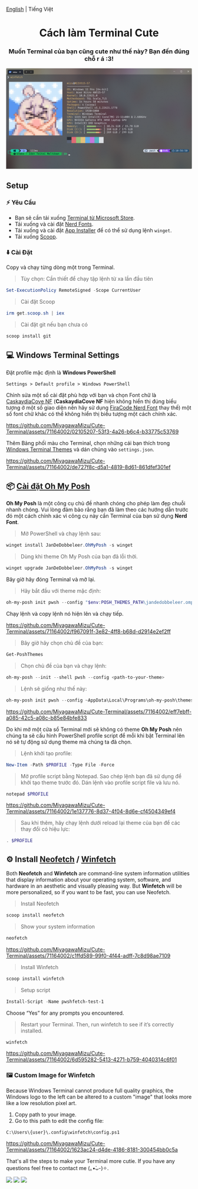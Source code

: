 [English](/README.md) | Tiếng Việt
<div align="center"><h1>Cách làm Terminal Cute</h1></div>

<div align="center">
<h3>Muốn Terminal của bạn cũng cute như thế này? Bạn đến đúng chỗ r á :3!</h3>
</div>

<div align="center">
  <img src="/images/cute.png">
</div>

	
## Setup
### ⚡ Yêu Cầu
- Bạn sẽ cần tải xuống [Terminal từ Microsoft Store](https://apps.microsoft.com/store/detail/windows-terminal/9N0DX20HK701).
- Tải xuống và cài đặt [Nerd Fonts](https://www.nerdfonts.com/).
- Tải xuống và cài đặt [App Installer](https://apps.microsoft.com/store/detail/app-installer/9NBLGGH4NNS1) để có thể sử dụng lệnh `winget`.
- Tải xuống [Scoop](https://scoop.sh/).
	
### ⬇️ Cài Đặt
Copy và chạy từng dòng một trong Terminal.

> Tùy chọn: Cần thiết để chạy tập lệnh từ xa lần đầu tiên
```ps1
Set-ExecutionPolicy RemoteSigned -Scope CurrentUser
```
> Cài đặt Scoop
```ps1
irm get.scoop.sh | iex
```
> Cài đặt git nếu bạn chưa có
```ps1
scoop install git
```

## 💻 Windows Terminal Settings
Đặt profile mặc định là **Windows PowerShell**
```
Settings > Default profile > Windows PowerShell
```
Chỉnh sửa một số cài đặt phù hợp với bạn và chọn Font chữ là [CaskaydiaCove NF](/fonts/CascadiaCode.zip) (**CaskaydiaCove NF** hiện không hiển thị đúng biểu tượng ở một số giao diện nên hãy sử dụng [FiraCode Nerd Font](/fonts/FiraCode.zip) thay thế) một số font chữ khác có thể không hiển thị biểu tượng một cách chính xác.

https://github.com/MiyagawaMizu/Cute-Terminal/assets/71164002/02105207-53f3-4a26-b6c4-b33775c53769

Thêm Bảng phối màu cho Terminal, chọn những cái bạn thích trong [Windows Terminal Themes](https://windowsterminalthemes.dev/) và dán chúng vào `settings.json`.

https://github.com/MiyagawaMizu/Cute-Terminal/assets/71164002/de727f8c-d5a1-4819-8d61-861dfef301ef

## 📦 [Cài đặt Oh My Posh](https://ohmyposh.dev/docs/installation/windows)
**Oh My Posh** là một công cụ chủ đề nhanh chóng cho phép làm đẹp chuỗi nhanh chóng. Vui lòng đảm bảo rằng bạn đã làm theo các hướng dẫn trước đó một cách chính xác vì công cụ này cần Terminal của bạn sử dụng **Nerd Font**.
> Mở PowerShell và chạy lệnh sau:
```ps1
winget install JanDeDobbeleer.OhMyPosh -s winget
```
> Dùng khi theme Oh My Posh của bạn đã lỗi thời.
```ps1
winget upgrade JanDeDobbeleer.OhMyPosh -s winget
```
Bây giờ hãy đóng Terminal và mở lại.

> Hãy bắt đầu với theme mặc định:
```ps1
oh-my-posh init pwsh --config "$env:POSH_THEMES_PATH\jandedobbeleer.omp.json"
```
Chạy lệnh và copy lệnh nó hiện lên và chạy tiếp.

https://github.com/MiyagawaMizu/Cute-Terminal/assets/71164002/f967091f-3e82-4ff8-b68d-d2914e2ef2ff

> Bây giờ hãy chọn chủ đề của bạn:
```ps1
Get-PoshThemes
```
> Chọn chủ đề của bạn và chạy lệnh:
```ps1
oh-my-posh --init --shell pwsh --config <path-to-your-theme>
```
> Lệnh sẽ giống như thế này:
```ps1
oh-my-posh init pwsh --config ~AppData\Local\Programs\oh-my-posh\themes\{theme-name}.omp.json | Invoke-Expression
```

https://github.com/MiyagawaMizu/Cute-Terminal/assets/71164002/eff7ebff-a085-42c5-a08c-b85e84bfe833

Do khi mở một cửa sổ Terminal mới sẽ không có theme **Oh My Posh** nên chúng ta sẽ cấu hình PowerShell profile script để mỗi khi bật Terminal lên nó sẽ tự động sử dụng theme mà chúng ta đã chọn.
> Lệnh khởi tạo profile:
```ps1
New-Item -Path $PROFILE -Type File -Force
```
> Mở profile script bằng Notepad. Sao chép lệnh bạn đã sử dụng để khởi tạo theme trước đó. Dán lệnh vào profile script file và lưu nó.

```ps1
notepad $PROFILE
```

https://github.com/MiyagawaMizu/Cute-Terminal/assets/71164002/1e137776-8d37-4f04-8d6e-cf4504349ef4

> Sau khi thêm, hãy chạy lệnh dưới reload lại theme của bạn để các thay đổi có hiệu lực:
```ps1
. $PROFILE
```

## ⚙️ Install [Neofetch](https://github.com/dylanaraps/neofetch) / [Winfetch](https://github.com/lptstr/winfetch)

Both **Neofetch** and **Winfetch** are command-line system information utilities that display information about your operating system, software, and hardware in an aesthetic and visually pleasing way. But **Winfetch** will be more personalized, so if you want to be fast, you can use Neofetch.
> Install Neofetch
```ps1
scoop install neofetch
```
> Show your system information
```ps1
neofetch
```

https://github.com/MiyagawaMizu/Cute-Terminal/assets/71164002/c1ffd589-99f0-4f44-adff-7c8d98ae7109

> Install Winfetch
```ps1
scoop install winfetch
```
> Setup script
```ps1
Install-Script -Name pwshfetch-test-1
```
Choose “Yes” for any prompts you encountered.
> Restart your Terminal. Then, run winfetch to see if it’s correctly installed.
```ps1
winfetch
```

https://github.com/MiyagawaMizu/Cute-Terminal/assets/71164002/6d595282-5413-4271-b759-4040314c6f01

<!-- If it showing bug like this:

[](/images/winfetch_bug.png)

> Open folder path:
```
"C:\Program Files\WindowsPowerShell\Scripts\pwshfetch-test-1.ps1"
```
> Open the script with any text editor and delete lines that has the error:
```ps1

``` -->

### 🖼️ Custom Image for Winfetch
Because Windows Terminal cannot produce full quality graphics, the Windows logo to the left can be altered to a custom "image" that looks more like a low resolution pixel art.

1. Copy path to your image.
2. Go to this path to edit the config file:
```
C:\Users\{user}\.config\winfetch\config.ps1
```

https://github.com/MiyagawaMizu/Cute-Terminal/assets/71164002/1623ac24-d4de-4186-8181-300454bb0c5a

That's all the steps to make your Terminal more cutie. If you have any questions feel free to contact me (｡•̀ᴗ-)✧.

[![](https://img.shields.io/badge/Discord:%20miyagawamizu-7289DA?logo=discord&logoColor=white)](https://discord.com/users/350945523810959361)
[![](https://img.shields.io/badge/Facebook-1877F2?logo=facebook&logoColor=white)](https://www.facebook.com/miyagawamizu)
[![](https://img.shields.io/badge/Telegram-2ca5e0?logo=telegram&logoColor=white)](https://t.me/miyagawamizu)
